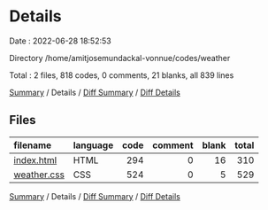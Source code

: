 # Details

Date : 2022-06-28 18:52:53

Directory /home/amitjosemundackal-vonnue/codes/weather

Total : 2 files,  818 codes, 0 comments, 21 blanks, all 839 lines

[Summary](results.md) / Details / [Diff Summary](diff.md) / [Diff Details](diff-details.md)

## Files
| filename | language | code | comment | blank | total |
| :--- | :--- | ---: | ---: | ---: | ---: |
| [index.html](/index.html) | HTML | 294 | 0 | 16 | 310 |
| [weather.css](/weather.css) | CSS | 524 | 0 | 5 | 529 |

[Summary](results.md) / Details / [Diff Summary](diff.md) / [Diff Details](diff-details.md)